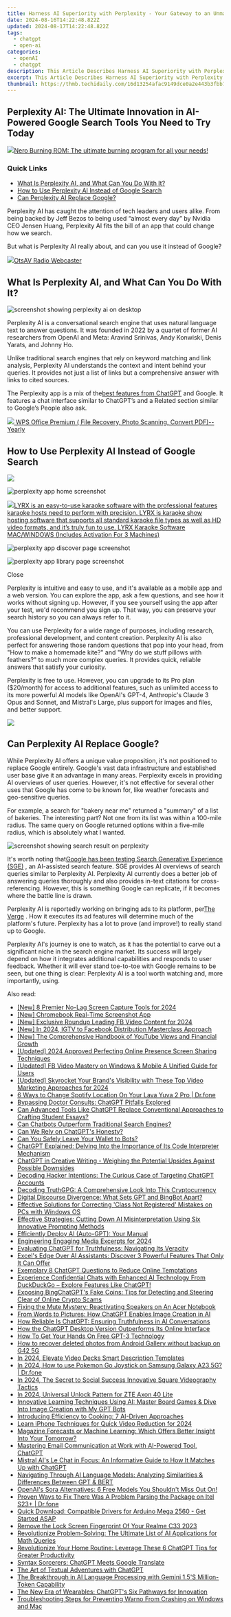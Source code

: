 ```yaml
---
title: Harness AI Superiority with Perplexity - Your Gateway to an Unmatched, Undiscovered Google Experience
date: 2024-08-16T14:22:48.822Z
updated: 2024-08-17T14:22:48.822Z
tags:
  - chatgpt
  - open-ai
categories:
  - openAI
  - chatgpt
description: This Article Describes Harness AI Superiority with Perplexity - Your Gateway to an Unmatched, Undiscovered Google Experience
excerpt: This Article Describes Harness AI Superiority with Perplexity - Your Gateway to an Unmatched, Undiscovered Google Experience
thumbnail: https://thmb.techidaily.com/16d13254afac9149dce0a2e443b3fbb7f20249bb61b5f6680c7797d944c293aa.jpg
---
```


## Perplexity AI: The Ultimate Innovation in AI-Powered Google Search Tools You Need to Try Today

<!-- affiliate ads begin -->
<a href="https://store.nero.com/order/checkout.php?PRODS=39694080&QTY=1&AFFILIATE=108875&CART=1"><img src="http://cdnwww.nero.com/nero-com-wAssets/img/banners/2023/nbr/fire/Screenshot_1red_gb.jpg" border="0">Nero Burning ROM:
The ultimate burning program for all your needs!</a>
<!-- affiliate ads end -->
### Quick Links

* [What Is Perplexity AI, and What Can You Do With It?](https://www.makeuseof.com/perplexity-ai-best-ai-powered-google-search-tool/#what-is-perplexity-ai-and-what-can-you-do-with-it)
* [How to Use Perplexity AI Instead of Google Search](https://www.makeuseof.com/perplexity-ai-best-ai-powered-google-search-tool/#how-to-use-perplexity-ai-instead-of-google-search)
* [Can Perplexity AI Replace Google?](https://www.makeuseof.com/perplexity-ai-best-ai-powered-google-search-tool/#can-perplexity-ai-replace-google)

 Perplexity AI has caught the attention of tech leaders and users alike. From being backed by Jeff Bezos to being used “almost every day” by Nvidia CEO Jensen Huang, Perplexity AI fits the bill of an app that could change how we search.

 But what is Perplexity AI really about, and can you use it instead of Google?

<!-- affiliate ads begin -->
<a href="https://otszone.ots7.com/order/checkout.php?PRODS=4713322&QTY=1&AFFILIATE=108875&CART=1"><img src="https://green.ots7.com/screenshots/OtsAV/OtsAVRadio1.90-300x188.jpg" border="0">OtsAV Radio Webcaster</a>
<!-- affiliate ads end -->
## What Is Perplexity AI, and What Can You Do With It?

![screenshot showing perplexity ai on desktop](https://static1.makeuseofimages.com/wordpress/wp-content/uploads/2024/04/screenshot-2024-04-16-123353-1.jpg)

 Perplexity AI is a conversational search engine that uses natural language text to answer questions. It was founded in 2022 by a quartet of former AI researchers from OpenAI and Meta: Aravind Srinivas, Andy Konwiski, Denis Yarats, and Johnny Ho.

 Unlike traditional search engines that rely on keyword matching and link analysis, Perplexity AI understands the context and intent behind your queries. It provides not just a list of links but a comprehensive answer with links to cited sources.

 The Perplexity app is a mix of the[best features from ChatGPT](https://www.makeuseof.com/chatgpt-features-you-arent-using-but-should/) and Google. It features a chat interface similar to ChatGPT’s and a Related section similar to Google’s People also ask.

<!-- affiliate ads begin -->
<a href="https://secure.2checkout.com/order/checkout.php?PRODS=38729081&QTY=1&AFFILIATE=108875&CART=1"><img src="https://website-prod.cache.wpscdn.com/img/wps-spreadsheet-free-excel-editor-online-offline-1x.93e269d.png" border="0">
WPS Office Premium ( File Recovery, Photo Scanning, Convert PDF)--Yearly</a>
<!-- affiliate ads end -->
## How to Use Perplexity AI Instead of Google Search

<!-- affiliate ads begin -->
<a href="https://secure.2checkout.com/order/checkout.php?PRODS=4715391&QTY=1&AFFILIATE=108875&CART=1"><img src="https://secure.avangate.com/images/merchant/7f687767ccf20fcea1c9dc4a5adc2326/Digisigner_banner_728_x_90_color_version.png" border="0"></a>
<!-- affiliate ads end -->
![perplexity app home screenshot](https://static1.makeuseofimages.com/wordpress/wp-content/uploads/2024/04/perplexity-app-home-screenshot.jpg)

<!-- affiliate ads begin -->
<a href="https://shop.pcdj.com/order/checkout.php?PRODS=4698998&QTY=1&AFFILIATE=108875&CART=1"> <img src="https://secure.avangate.com/images/merchant/47f4b6321e9fd8e8f7326a6adc1a7c1e/products/MacBook_Pro_lyrx-withsinger-tv.png" border="0">LYRX is an easy-to-use karaoke software with the professional features karaoke hosts need to perform with precision. LYRX is karaoke show hosting software that supports all standard karaoke file types as well as HD video formats, and it’s truly fun to use. 
LYRX Karaoke Software MAC/WINDOWS (Includes Activation For 3 Machines)</a>
<!-- affiliate ads end -->
![perplexity app discover page screenshot](https://static1.makeuseofimages.com/wordpress/wp-content/uploads/2024/04/perplexity-app-discover-page-screenshot.jpg)

![perplexity app library page screenshot](https://static1.makeuseofimages.com/wordpress/wp-content/uploads/2024/04/perplexity-app-library-page-screenshot.jpg)

Close

 Perplexity is intuitive and easy to use, and it's available as a mobile app and a web version. You can explore the app, ask a few questions, and see how it works without signing up. However, if you see yourself using the app after your test, we'd recommend you sign up. That way, you can preserve your search history so you can always refer to it.

 You can use Perplexity for a wide range of purposes, including research, professional development, and content creation. Perplexity AI is also perfect for answering those random questions that pop into your head, from "How to make a homemade kite?" and "Why do we stuff pillows with feathers?" to much more complex queries. It provides quick, reliable answers that satisfy your curiosity.

 Perplexity is free to use. However, you can upgrade to its Pro plan ($20/month) for access to additional features, such as unlimited access to its more powerful AI models like OpenAI's GPT-4, Anthropic's Claude 3 Opus and Sonnet, and Mistral's Large, plus support for images and files, and better support.

<!-- affiliate ads begin -->
<a href="https://store.nero.com/order/checkout.php?PRODS=42570605&QTY=1&AFFILIATE=108875&CART=1"><img src="http://cdnwww.nero.com/nero-com-wAssets/img/banners/2023/usbXcopy/Nero_USB_x_copy_Screen_2.png" border="0"></a>
<!-- affiliate ads end -->
## Can Perplexity AI Replace Google?

 While Perplexity AI offers a unique value proposition, it's not positioned to replace Google entirely. Google's vast data infrastructure and established user base give it an advantage in many areas. Perplexity excels in providing AI overviews of user queries. However, it's not effective for several other uses that Google has come to be known for, like weather forecasts and geo-sensitive queries.

 For example, a search for "bakery near me" returned a "summary" of a list of bakeries. The interesting part? Not one from its list was within a 100-mile radius. The same query on Google returned options within a five-mile radius, which is absolutely what I wanted.

![screenshot showing search result on perplexity](https://static1.makeuseofimages.com/wordpress/wp-content/uploads/2024/04/screenshot-showing-search-result-on-perplexity.jpg)

 It's worth noting that[Google has been testing Search Generative Experience (SGE)](https://www.makeuseof.com/how-to-access-google-ai-powered-search/) , an AI-assisted search feature. SGE provides AI overviews of search queries similar to Perplexity AI. Perplexity AI currently does a better job of answering queries thoroughly and also provides in-text citations for cross-referencing. However, this is something Google can replicate, if it becomes where the battle line is drawn.

 Perplexity AI is reportedly working on bringing ads to its platform, per[The Verge](https://www.theverge.com/2024/4/1/24118154/perplexity-will-try-a-form-of-ads-on-its-ai-search-platform) . How it executes its ad features will determine much of the platform's future. Perplexity has a lot to prove (and improve!) to really stand up to Google.

 Perplexity AI's journey is one to watch, as it has the potential to carve out a significant niche in the search engine market. Its success will largely depend on how it integrates additional capabilities and responds to user feedback. Whether it will ever stand toe-to-toe with Google remains to be seen, but one thing is clear: Perplexity AI is a tool worth watching and, more importantly, using.


<ins class="adsbygoogle"
     style="display:block"
     data-ad-format="autorelaxed"
     data-ad-client="ca-pub-7571918770474297"
     data-ad-slot="1223367746"></ins>



<ins class="adsbygoogle"
     style="display:block"
     data-ad-client="ca-pub-7571918770474297"
     data-ad-slot="8358498916"
     data-ad-format="auto"
     data-full-width-responsive="true"></ins>

<span class="atpl-alsoreadstyle">Also read:</span>
<div><ul>
<li><a href="https://video-screen-grab.techidaily.com/new-8-premier-no-lag-screen-capture-tools-for-2024/"><u>[New] 8 Premier No-Lag Screen Capture Tools for 2024</u></a></li>
<li><a href="https://video-screen-grab.techidaily.com/new-chromebook-real-time-screenshot-app/"><u>[New] Chromebook Real-Time Screenshot App</u></a></li>
<li><a href="https://facebook-video-content.techidaily.com/new-exclusive-roundup-leading-fb-video-content-for-2024/"><u>[New] Exclusive Roundup  Leading FB Video Content for 2024</u></a></li>
<li><a href="https://instagram-videos.techidaily.com/new-in-2024-igtv-to-facebook-distribution-masterclass-approach/"><u>[New] In 2024, IGTV to Facebook Distribution  Masterclass Approach</u></a></li>
<li><a href="https://youtube-zero.techidaily.com/he-comprehensive-handbook-of-youtube-views-and-financial-growth/"><u>[New] The Comprehensive Handbook of YouTube Views and Financial Growth</u></a></li>
<li><a href="https://facebook-video-files.techidaily.com/updated-2024-approved-perfecting-online-presence-screen-sharing-techniques/"><u>[Updated] 2024 Approved  Perfecting Online Presence  Screen Sharing Techniques</u></a></li>
<li><a href="https://facebook-clips.techidaily.com/updated-fb-video-mastery-on-windows-and-mobile-a-unified-guide-for-users/"><u>[Updated] FB Video Mastery on Windows & Mobile  A Unified Guide for Users</u></a></li>
<li><a href="https://youtube-webster.techidaily.com/ed-skyrocket-your-brands-visibility-with-these-top-video-marketing-approaches-for-2024/"><u>[Updated] Skyrocket Your Brand's Visibility with These Top Video Marketing Approaches for 2024</u></a></li>
<li><a href="https://location-fake.techidaily.com/6-ways-to-change-spotify-location-on-your-lava-yuva-2-pro-drfone-by-drfone-virtual-android/"><u>6 Ways to Change Spotify Location On Your Lava Yuva 2 Pro | Dr.fone</u></a></li>
<li><a href="https://tech-revival.techidaily.com/bypassing-doctor-consults-chatgpt-pitfalls-explored/"><u>Bypassing Doctor Consults: ChatGPT Pitfalls Explored</u></a></li>
<li><a href="https://tech-revival.techidaily.com/can-advanced-tools-like-chatgpt-replace-conventional-approaches-to-crafting-student-essays/"><u>Can Advanced Tools Like ChatGPT Replace Conventional Approaches to Crafting Student Essays?</u></a></li>
<li><a href="https://tech-revival.techidaily.com/can-chatbots-outperform-traditional-search-engines/"><u>Can Chatbots Outperform Traditional Search Engines?</u></a></li>
<li><a href="https://tech-revival.techidaily.com/can-we-rely-on-chatgpts-honesty/"><u>Can We Rely on ChatGPT's Honesty?</u></a></li>
<li><a href="https://tech-revival.techidaily.com/can-you-safely-leave-your-wallet-to-bots/"><u>Can You Safely Leave Your Wallet to Bots?</u></a></li>
<li><a href="https://tech-revival.techidaily.com/chatgpt-explained-delving-into-the-importance-of-its-code-interpreter-mechanism/"><u>ChatGPT Explained: Delving Into the Importance of Its Code Interpreter Mechanism</u></a></li>
<li><a href="https://tech-revival.techidaily.com/chatgpt-in-creative-writing-weighing-the-potential-upsides-against-possible-downsides/"><u>ChatGPT in Creative Writing - Weighing the Potential Upsides Against Possible Downsides</u></a></li>
<li><a href="https://tech-revival.techidaily.com/decoding-hacker-intentions-the-curious-case-of-targeting-chatgpt-accounts/"><u>Decoding Hacker Intentions: The Curious Case of Targeting ChatGPT Accounts</u></a></li>
<li><a href="https://tech-revival.techidaily.com/decoding-truthgpg-a-comprehensive-look-into-this-cryptocurrency/"><u>Decoding TruthGPG: A Comprehensive Look Into This Cryptocurrency</u></a></li>
<li><a href="https://tech-revival.techidaily.com/digital-discourse-divergence-what-sets-gpt-and-bingbot-apart/"><u>Digital Discourse Divergence: What Sets GPT and BingBot Apart?</u></a></li>
<li><a href="https://win-forum.techidaily.com/effective-solutions-for-correcting-class-not-registered-mistakes-on-pcs-with-windows-os/"><u>Effective Solutions for Correcting 'Class Not Registered' Mistakes on PCs with Windows OS</u></a></li>
<li><a href="https://tech-revival.techidaily.com/effective-strategies-cutting-down-ai-misinterpretation-using-six-innovative-prompting-methods/"><u>Effective Strategies: Cutting Down AI Misinterpretation Using Six Innovative Prompting Methods</u></a></li>
<li><a href="https://tech-revival.techidaily.com/efficiently-deploy-ai-auto-gpt-your-manual/"><u>Efficiently Deploy AI (Auto-GPT): Your Manual</u></a></li>
<li><a href="https://youtube-videos.techidaily.com/engineering-engaging-media-excerpts-for-2024/"><u>Engineering Engaging Media Excerpts for 2024</u></a></li>
<li><a href="https://tech-revival.techidaily.com/evaluating-chatgpt-for-truthfulness-navigating-its-veracity/"><u>Evaluating ChatGPT for Truthfulness: Navigating Its Veracity</u></a></li>
<li><a href="https://tech-revival.techidaily.com/excels-edge-over-ai-assistants-discover-3-powerful-features-that-only-it-can-offer/"><u>Excel's Edge Over AI Assistants: Discover 3 Powerful Features That Only It Can Offer</u></a></li>
<li><a href="https://tech-revival.techidaily.com/exemplary-8-chatgpt-questions-to-reduce-online-temptations/"><u>Exemplary 8 ChatGPT Questions to Reduce Online Temptations</u></a></li>
<li><a href="https://tech-revival.techidaily.com/experience-confidential-chats-with-enhanced-ai-technology-from-duckduckgo-explore-features-like-chatgpt/"><u>Experience Confidential Chats with Enhanced AI Technology From DuckDuckGo – Explore Features Like ChatGPT!</u></a></li>
<li><a href="https://tech-revival.techidaily.com/exposing-bingchatgpts-fake-coins-tips-for-detecting-and-steering-clear-of-online-crypto-scams/"><u>Exposing BingChatGPT's Fake Coins: Tips for Detecting and Steering Clear of Online Crypto Scams</u></a></li>
<li><a href="https://win-howtos.techidaily.com/fixing-the-mute-mystery-reactivating-speakers-on-an-acer-notebook/"><u>Fixing the Mute Mystery: Reactivating Speakers on An Acer Notebook</u></a></li>
<li><a href="https://tech-revival.techidaily.com/from-words-to-pictures-how-chatgpt-enables-image-creation-in-ai/"><u>From Words to Pictures: How ChatGPT Enables Image Creation in AI</u></a></li>
<li><a href="https://tech-revival.techidaily.com/how-reliable-is-chatgpt-ensuring-truthfulness-in-ai-conversations/"><u>How Reliable Is ChatGPT: Ensuring Truthfulness in AI Conversations</u></a></li>
<li><a href="https://tech-revival.techidaily.com/how-the-chatgpt-desktop-version-outperforms-its-online-interface/"><u>How the ChatGPT Desktop Version Outperforms Its Online Interface</u></a></li>
<li><a href="https://tech-revival.techidaily.com/how-to-get-your-hands-on-free-gpt-3-technology/"><u>How To Get Your Hands On Free GPT-3 Technology</u></a></li>
<li><a href="https://blog-min.techidaily.com/how-to-recover-deleted-photos-from-android-gallery-without-backup-on-g42-5g-by-stellar-photo-recovery-android-mobile-photo-recover/"><u>How to recover deleted photos from Android Gallery without backup on G42 5G</u></a></li>
<li><a href="https://youtube-clips.techidaily.com/in-2024-elevate-video-decks-smart-description-templates/"><u>In 2024, Elevate Video Decks  Smart Description Templates</u></a></li>
<li><a href="https://android-pokemon-go.techidaily.com/in-2024-how-to-use-pokemon-go-joystick-on-samsung-galaxy-a23-5g-drfone-by-drfone-virtual-android/"><u>In 2024, How to use Pokemon Go Joystick on Samsung Galaxy A23 5G? | Dr.fone</u></a></li>
<li><a href="https://facebook-video-recording.techidaily.com/in-2024-the-secret-to-social-success-innovative-square-videography-tactics/"><u>In 2024, The Secret to Social Success  Innovative Square Videography Tactics</u></a></li>
<li><a href="https://unlock-android.techidaily.com/in-2024-universal-unlock-pattern-for-zte-axon-40-lite-by-drfone-android/"><u>In 2024, Universal Unlock Pattern for ZTE Axon 40 Lite</u></a></li>
<li><a href="https://tech-revival.techidaily.com/innovative-learning-techniques-using-ai-master-board-games-and-dive-into-image-creation-with-my-gpt-bots/"><u>Innovative Learning Techniques Using AI: Master Board Games & Dive Into Image Creation with My GPT Bots</u></a></li>
<li><a href="https://tech-revival.techidaily.com/introducing-efficiency-to-cooking-7-ai-driven-approaches/"><u>Introducing Efficiency to Cooking: 7 AI-Driven Approaches</u></a></li>
<li><a href="https://extra-guidance.techidaily.com/learn-iphone-techniques-for-quick-video-reduction-for-2024/"><u>Learn iPhone Techniques for Quick Video Reduction for 2024</u></a></li>
<li><a href="https://tech-revival.techidaily.com/magazine-forecasts-or-machine-learning-which-offers-better-insight-into-your-tomorrow/"><u>Magazine Forecasts or Machine Learning: Which Offers Better Insight Into Your Tomorrow?</u></a></li>
<li><a href="https://tech-revival.techidaily.com/mastering-email-communication-at-work-with-ai-powered-tool-chatgpt/"><u>Mastering Email Communication at Work with AI-Powered Tool, ChatGPT</u></a></li>
<li><a href="https://tech-revival.techidaily.com/mistral-ais-le-chat-in-focus-an-informative-guide-to-how-it-matches-up-with-chatgpt/"><u>Mistral AI's Le Chat in Focus: An Informative Guide to How It Matches Up with ChatGPT</u></a></li>
<li><a href="https://tech-revival.techidaily.com/navigating-through-ai-language-models-analyzing-similarities-and-differences-between-gpt-and-bert/"><u>Navigating Through AI Language Models: Analyzing Similarities & Differences Between GPT & BERT</u></a></li>
<li><a href="https://tech-revival.techidaily.com/openais-sora-alternatives-6-free-models-you-shouldnt-miss-out-on/"><u>OpenAI's Sora Alternatives: 6 Free Models You Shouldn't Miss Out On!</u></a></li>
<li><a href="https://fix-guide.techidaily.com/proven-ways-to-fix-there-was-a-problem-parsing-the-package-on-itel-s23plus-drfone-by-drfone-fix-android-problems-fix-android-problems/"><u>Proven Ways to Fix There Was A Problem Parsing the Package on Itel S23+ | Dr.fone</u></a></li>
<li><a href="https://win-dash.techidaily.com/quick-download-compatible-drivers-for-arduino-mega-2560-get-started-asap/"><u>Quick Download: Compatible Drivers for Arduino Mega 2560 - Get Started ASAP</u></a></li>
<li><a href="https://easy-unlock-android.techidaily.com/remove-the-lock-screen-fingerprint-of-your-realme-c33-2023-by-drfone-android/"><u>Remove the Lock Screen Fingerprint Of Your Realme C33 2023</u></a></li>
<li><a href="https://tech-revival.techidaily.com/revolutionize-problem-solving-the-ultimate-list-of-ai-applications-for-math-queries/"><u>Revolutionize Problem-Solving: The Ultimate List of AI Applications for Math Queries</u></a></li>
<li><a href="https://tech-revival.techidaily.com/revolutionize-your-home-routine-leverage-these-6-chatgpt-tips-for-greater-productivity/"><u>Revolutionize Your Home Routine: Leverage These 6 ChatGPT Tips for Greater Productivity</u></a></li>
<li><a href="https://tech-revival.techidaily.com/syntax-sorcerers-chatgpt-meets-google-translate/"><u>Syntax Sorcerers: ChatGPT Meets Google Translate</u></a></li>
<li><a href="https://tech-revival.techidaily.com/the-art-of-textual-adventures-with-chatgpt/"><u>The Art of Textual Adventures with ChatGPT</u></a></li>
<li><a href="https://tech-revival.techidaily.com/the-breakthrough-in-ai-language-processing-with-gemini-15s-million-token-capability/"><u>The Breakthrough in AI Language Processing with Gemini 1.5'S Million-Token Capability</u></a></li>
<li><a href="https://tech-revival.techidaily.com/the-new-era-of-wearables-chatgpts-six-pathways-for-innovation/"><u>The New Era of Wearables: ChatGPT's Six Pathways for Innovation</u></a></li>
<li><a href="https://program-issues.techidaily.com/troubleshooting-steps-for-preventing-warno-from-crashing-on-windows-and-mac/"><u>Troubleshooting Steps for Preventing Warno From Crashing on Windows and Mac</u></a></li>
</ul></div>
